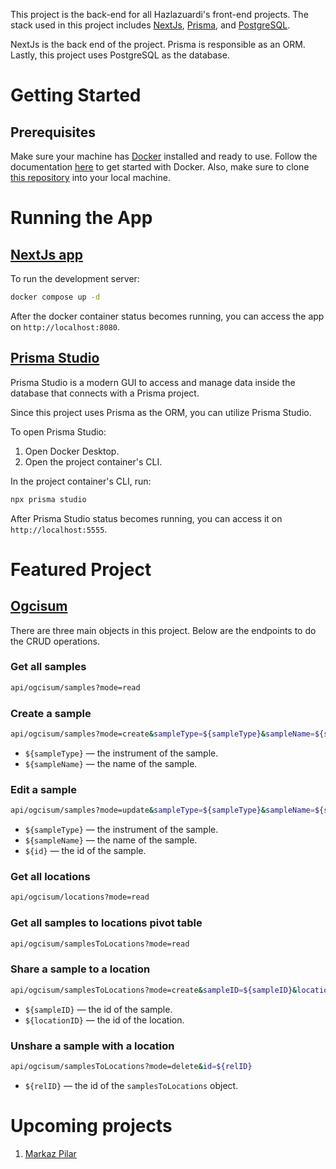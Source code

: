 This project is the back-end for all Hazlazuardi's front-end projects. The stack used in this project includes [NextJs](https://nextjs.org/), [Prisma](https://prisma.io/), and [PostgreSQL](https://postgresql.org/).

NextJs is the back end of the project. Prisma is responsible as an ORM. Lastly, this project uses PostgreSQL as the database.


# Getting Started

## Prerequisites
Make sure your machine has [Docker](https://docker.com/) installed and ready to use. Follow the documentation [here](https://docker.com/get-started/) to get started with Docker.
Also, make sure to clone [this repository](https://github.com/hazlazuardi/haz-api) into your local machine.


# Running the App

## [NextJs app](https://nextjs.org/)
To run the development server: 
```bash
docker compose up -d
```

After the docker container status becomes running, you can access the app on `http://localhost:8080`.

## [Prisma Studio](https://www.prisma.io/studio)
Prisma Studio is a modern GUI to access and manage data inside the database that connects with a Prisma project. 

Since this project uses Prisma as the ORM, you can utilize Prisma Studio.

To open Prisma Studio:
1. Open Docker Desktop.
2. Open the project container's CLI.

In the project container's CLI, run:
```bash
npx prisma studio
```

After Prisma Studio status becomes running, you can access it on `http://localhost:5555`.


# Featured Project

## [Ogcisum](https://github.com/hazlazuardi/ogcisum_web)
There are three main objects in this project. Below are the endpoints to do the CRUD operations.

### Get all samples
```bash
api/ogcisum/samples?mode=read
```

### Create a sample
```bash
api/ogcisum/samples?mode=create&sampleType=${sampleType}&sampleName=${sampleName}
```
- `${sampleType}` — the instrument of the sample.
- `${sampleName}` — the name of the sample.

### Edit a sample
```bash
api/ogcisum/samples?mode=update&sampleType=${sampleType}&sampleName=${sampleName}&id=${id}`
```
- `${sampleType}` — the instrument of the sample.
- `${sampleName}` — the name of the sample.
- `${id}` — the id of the sample.


### Get all locations
```bash
api/ogcisum/locations?mode=read
```

### Get all samples to locations pivot table
```bash
api/ogcisum/samplesToLocations?mode=read
```

### Share a sample to a location
```bash
api/ogcisum/samplesToLocations?mode=create&sampleID=${sampleID}&locationID=${locationID}
``` 
- `${sampleID}` — the id of the sample.
- `${locationID}` — the id of the location.

### Unshare a sample with a location
```bash
api/ogcisum/samplesToLocations?mode=delete&id=${relID}
```
- `${relID}` — the id of the `samplesToLocations` object.


# Upcoming projects
1. [Markaz Pilar](https://github.com/hazlazuardi/markaz-pillar-fe)
